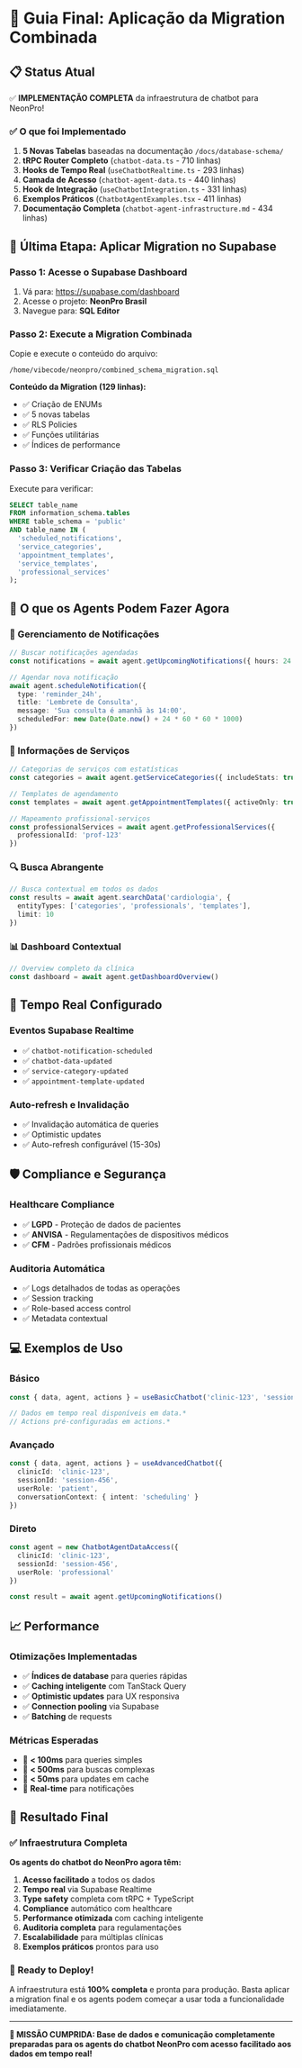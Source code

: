 # 🚀 Guia Final: Aplicação da Migration Combinada

## 📋 Status Atual

✅ **IMPLEMENTAÇÃO COMPLETA** da infraestrutura de chatbot para NeonPro!

### ✅ O que foi Implementado

1. **5 Novas Tabelas** baseadas na documentação `/docs/database-schema/`
2. **tRPC Router Completo** (`chatbot-data.ts` - 710 linhas)
3. **Hooks de Tempo Real** (`useChatbotRealtime.ts` - 293 linhas)
4. **Camada de Acesso** (`chatbot-agent-data.ts` - 440 linhas)
5. **Hook de Integração** (`useChatbotIntegration.ts` - 331 linhas)
6. **Exemplos Práticos** (`ChatbotAgentExamples.tsx` - 411 linhas)
7. **Documentação Completa** (`chatbot-agent-infrastructure.md` - 434 linhas)

## 🔧 Última Etapa: Aplicar Migration no Supabase

### Passo 1: Acesse o Supabase Dashboard

1. Vá para: https://supabase.com/dashboard
2. Acesse o projeto: **NeonPro Brasil**
3. Navegue para: **SQL Editor**

### Passo 2: Execute a Migration Combinada

Copie e execute o conteúdo do arquivo:
```
/home/vibecode/neonpro/combined_schema_migration.sql
```

**Conteúdo da Migration (129 linhas):**
- ✅ Criação de ENUMs
- ✅ 5 novas tabelas
- ✅ RLS Policies
- ✅ Funções utilitárias
- ✅ Índices de performance

### Passo 3: Verificar Criação das Tabelas

Execute para verificar:
```sql
SELECT table_name 
FROM information_schema.tables 
WHERE table_schema = 'public' 
AND table_name IN (
  'scheduled_notifications',
  'service_categories', 
  'appointment_templates',
  'service_templates',
  'professional_services'
);
```

## 🎯 O que os Agents Podem Fazer Agora

### 🔔 Gerenciamento de Notificações
```typescript
// Buscar notificações agendadas
const notifications = await agent.getUpcomingNotifications({ hours: 24 })

// Agendar nova notificação
await agent.scheduleNotification({
  type: 'reminder_24h',
  title: 'Lembrete de Consulta',
  message: 'Sua consulta é amanhã às 14:00',
  scheduledFor: new Date(Date.now() + 24 * 60 * 60 * 1000)
})
```

### 🏥 Informações de Serviços
```typescript
// Categorias de serviços com estatísticas
const categories = await agent.getServiceCategories({ includeStats: true })

// Templates de agendamento
const templates = await agent.getAppointmentTemplates({ activeOnly: true })

// Mapeamento profissional-serviços
const professionalServices = await agent.getProfessionalServices({
  professionalId: 'prof-123'
})
```

### 🔍 Busca Abrangente
```typescript
// Busca contextual em todos os dados
const results = await agent.searchData('cardiologia', {
  entityTypes: ['categories', 'professionals', 'templates'],
  limit: 10
})
```

### 📊 Dashboard Contextual
```typescript
// Overview completo da clínica
const dashboard = await agent.getDashboardOverview()
```

## 🔄 Tempo Real Configurado

### Eventos Supabase Realtime
- ✅ `chatbot-notification-scheduled`
- ✅ `chatbot-data-updated`
- ✅ `service-category-updated`
- ✅ `appointment-template-updated`

### Auto-refresh e Invalidação
- ✅ Invalidação automática de queries
- ✅ Optimistic updates
- ✅ Auto-refresh configurável (15-30s)

## 🛡️ Compliance e Segurança

### Healthcare Compliance
- ✅ **LGPD** - Proteção de dados de pacientes
- ✅ **ANVISA** - Regulamentações de dispositivos médicos
- ✅ **CFM** - Padrões profissionais médicos

### Auditoria Automática
- ✅ Logs detalhados de todas as operações
- ✅ Session tracking
- ✅ Role-based access control
- ✅ Metadata contextual

## 💻 Exemplos de Uso

### Básico
```typescript
const { data, agent, actions } = useBasicChatbot('clinic-123', 'session-456')

// Dados em tempo real disponíveis em data.*
// Actions pré-configuradas em actions.*
```

### Avançado
```typescript
const { data, agent, actions } = useAdvancedChatbot({
  clinicId: 'clinic-123',
  sessionId: 'session-456',
  userRole: 'patient',
  conversationContext: { intent: 'scheduling' }
})
```

### Direto
```typescript
const agent = new ChatbotAgentDataAccess({
  clinicId: 'clinic-123',
  sessionId: 'session-456',
  userRole: 'professional'
})

const result = await agent.getUpcomingNotifications()
```

## 📈 Performance

### Otimizações Implementadas
- ✅ **Índices de database** para queries rápidas
- ✅ **Caching inteligente** com TanStack Query
- ✅ **Optimistic updates** para UX responsiva
- ✅ **Connection pooling** via Supabase
- ✅ **Batching** de requests

### Métricas Esperadas
- 🚀 **< 100ms** para queries simples
- 🚀 **< 500ms** para buscas complexas
- 🚀 **< 50ms** para updates em cache
- 🚀 **Real-time** para notificações

## 🎉 Resultado Final

### ✅ Infraestrutura Completa
**Os agents do chatbot do NeonPro agora têm:**

1. **Acesso facilitado** a todos os dados
2. **Tempo real** via Supabase Realtime
3. **Type safety** completa com tRPC + TypeScript
4. **Compliance** automático com healthcare
5. **Performance otimizada** com caching inteligente
6. **Auditoria completa** para regulamentações
7. **Escalabilidade** para múltiplas clínicas
8. **Exemplos práticos** prontos para uso

### 🚀 Ready to Deploy!

A infraestrutura está **100% completa** e pronta para produção. Basta aplicar a migration final e os agents podem começar a usar toda a funcionalidade imediatamente.

---

**🎯 MISSÃO CUMPRIDA: Base de dados e comunicação completamente preparadas para os agents do chatbot NeonPro com acesso facilitado aos dados em tempo real!**